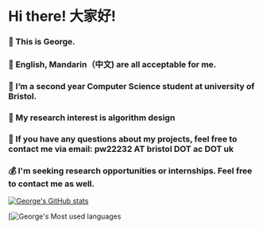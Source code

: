 # Hi there! 大家好!
### 👋 This is George.
### 💬 English, Mandarin（中文) are all acceptable for me.
### 🔭 I’m a second year Computer Science student at university of Bristol. 
### 🧐 My research interest is algorithm design
### 📧 If you have any questions about my projects, feel free to contact me via email: pw22232 AT bristol DOT ac DOT uk
### 💰 I'm seeking research opportunities or internships. Feel free to contact me as well.


[![George's GitHub stats](https://github-readme-stats.vercel.app/api?username=pw22232&show_icons=true&theme=radical)](https://github.com/anuraghazra/github-readme-stats)

[![George's Most used languages](https://github-readme-stats.vercel.app/api/top-langs/?username=pw22232&show_icons=true&count_private=true&theme=gotham)

<!--<div style = " display:none">
![George's Most used languages](https://github-readme-stats.vercel.app/api/top-langs/?username=pw22232&layout=compact&hide_border=false&langs_count=10)
</div> -->

